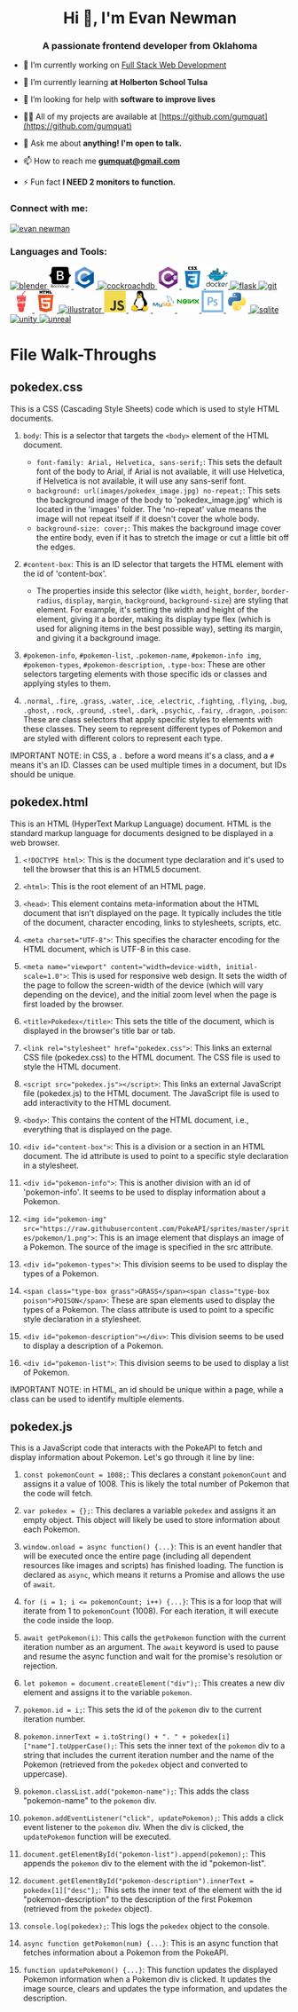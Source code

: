 <h1 align="center">Hi 👋, I'm Evan Newman</h1>
<h3 align="center">A passionate frontend developer from Oklahoma</h3>

- 🔭 I’m currently working on [Full Stack Web Development](https://github.com/gumquat)

- 🌱 I’m currently learning **at Holberton School Tulsa**

- 🤝 I’m looking for help with **software to improve lives**

- 👨‍💻 All of my projects are available at [https://github.com/gumquat](https://github.com/gumquat)

- 💬 Ask me about **anything! I'm open to talk.**

- 📫 How to reach me **gumquat@gmail.com**

- ⚡ Fun fact **I NEED 2 monitors to function.**

<h3 align="left">Connect with me:</h3>
<p align="left">
<a href="https://linkedin.com/in/evan newman" target="blank"><img align="center" src="https://raw.githubusercontent.com/rahuldkjain/github-profile-readme-generator/master/src/images/icons/Social/linked-in-alt.svg" alt="evan newman" height="30" width="40" /></a>
</p>

<h3 align="left">Languages and Tools:</h3>
<p align="left"> <a href="https://www.blender.org/" target="_blank" rel="noreferrer"> <img src="https://download.blender.org/branding/community/blender_community_badge_white.svg" alt="blender" width="40" height="40"/> </a> <a href="https://getbootstrap.com" target="_blank" rel="noreferrer"> <img src="https://raw.githubusercontent.com/devicons/devicon/master/icons/bootstrap/bootstrap-plain-wordmark.svg" alt="bootstrap" width="40" height="40"/> </a> <a href="https://www.cprogramming.com/" target="_blank" rel="noreferrer"> <img src="https://raw.githubusercontent.com/devicons/devicon/master/icons/c/c-original.svg" alt="c" width="40" height="40"/> </a> <a href="https://www.cockroachlabs.com/product/cockroachdb/" target="_blank" rel="noreferrer"> <img src="https://cdn.worldvectorlogo.com/logos/cockroachdb.svg" alt="cockroachdb" width="40" height="40"/> </a> <a href="https://www.w3schools.com/cs/" target="_blank" rel="noreferrer"> <img src="https://raw.githubusercontent.com/devicons/devicon/master/icons/csharp/csharp-original.svg" alt="csharp" width="40" height="40"/> </a> <a href="https://www.w3schools.com/css/" target="_blank" rel="noreferrer"> <img src="https://raw.githubusercontent.com/devicons/devicon/master/icons/css3/css3-original-wordmark.svg" alt="css3" width="40" height="40"/> </a> <a href="https://www.docker.com/" target="_blank" rel="noreferrer"> <img src="https://raw.githubusercontent.com/devicons/devicon/master/icons/docker/docker-original-wordmark.svg" alt="docker" width="40" height="40"/> </a> <a href="https://flask.palletsprojects.com/" target="_blank" rel="noreferrer"> <img src="https://www.vectorlogo.zone/logos/pocoo_flask/pocoo_flask-icon.svg" alt="flask" width="40" height="40"/> </a> <a href="https://git-scm.com/" target="_blank" rel="noreferrer"> <img src="https://www.vectorlogo.zone/logos/git-scm/git-scm-icon.svg" alt="git" width="40" height="40"/> </a> <a href="https://gulpjs.com" target="_blank" rel="noreferrer"> <img src="https://raw.githubusercontent.com/devicons/devicon/master/icons/gulp/gulp-plain.svg" alt="gulp" width="40" height="40"/> </a> <a href="https://www.w3.org/html/" target="_blank" rel="noreferrer"> <img src="https://raw.githubusercontent.com/devicons/devicon/master/icons/html5/html5-original-wordmark.svg" alt="html5" width="40" height="40"/> </a> <a href="https://www.adobe.com/in/products/illustrator.html" target="_blank" rel="noreferrer"> <img src="https://www.vectorlogo.zone/logos/adobe_illustrator/adobe_illustrator-icon.svg" alt="illustrator" width="40" height="40"/> </a> <a href="https://developer.mozilla.org/en-US/docs/Web/JavaScript" target="_blank" rel="noreferrer"> <img src="https://raw.githubusercontent.com/devicons/devicon/master/icons/javascript/javascript-original.svg" alt="javascript" width="40" height="40"/> </a> <a href="https://www.linux.org/" target="_blank" rel="noreferrer"> <img src="https://raw.githubusercontent.com/devicons/devicon/master/icons/linux/linux-original.svg" alt="linux" width="40" height="40"/> </a> <a href="https://www.mysql.com/" target="_blank" rel="noreferrer"> <img src="https://raw.githubusercontent.com/devicons/devicon/master/icons/mysql/mysql-original-wordmark.svg" alt="mysql" width="40" height="40"/> </a> <a href="https://www.nginx.com" target="_blank" rel="noreferrer"> <img src="https://raw.githubusercontent.com/devicons/devicon/master/icons/nginx/nginx-original.svg" alt="nginx" width="40" height="40"/> </a> <a href="https://www.photoshop.com/en" target="_blank" rel="noreferrer"> <img src="https://raw.githubusercontent.com/devicons/devicon/master/icons/photoshop/photoshop-line.svg" alt="photoshop" width="40" height="40"/> </a> <a href="https://www.python.org" target="_blank" rel="noreferrer"> <img src="https://raw.githubusercontent.com/devicons/devicon/master/icons/python/python-original.svg" alt="python" width="40" height="40"/> </a> <a href="https://www.sqlite.org/" target="_blank" rel="noreferrer"> <img src="https://www.vectorlogo.zone/logos/sqlite/sqlite-icon.svg" alt="sqlite" width="40" height="40"/> </a> <a href="https://unity.com/" target="_blank" rel="noreferrer"> <img src="https://www.vectorlogo.zone/logos/unity3d/unity3d-icon.svg" alt="unity" width="40" height="40"/> </a> <a href="https://unrealengine.com/" target="_blank" rel="noreferrer"> <img src="https://raw.githubusercontent.com/kenangundogan/fontisto/036b7eca71aab1bef8e6a0518f7329f13ed62f6b/icons/svg/brand/unreal-engine.svg" alt="unreal" width="40" height="40"/> </a> </p>

# File Walk-Throughs
## pokedex.css
This is a CSS (Cascading Style Sheets) code which is used to style HTML documents.

1. `body`: This is a selector that targets the `<body>` element of the HTML document.
    - `font-family: Arial, Helvetica, sans-serif;`: This sets the default font of the body to Arial, if Arial is not available, it will use Helvetica, if Helvetica is not available, it will use any sans-serif font.
    - `background: url(images/pokedex_image.jpg) no-repeat;`: This sets the background image of the body to 'pokedex_image.jpg' which is located in the 'images' folder. The 'no-repeat' value means the image will not repeat itself if it doesn't cover the whole body.
    - `background-size: cover;`: This makes the background image cover the entire body, even if it has to stretch the image or cut a little bit off the edges.

2. `#content-box`: This is an ID selector that targets the HTML element with the id of 'content-box'.
    - The properties inside this selector (like `width`, `height`, `border`, `border-radius`, `display`, `margin`, `background`, `background-size`) are styling that element. For example, it's setting the width and height of the element, giving it a border, making its display type flex (which is used for aligning items in the best possible way), setting its margin, and giving it a background image.

3. `#pokemon-info`, `#pokemon-list`, `.pokemon-name`, `#pokemon-info img`, `#pokemon-types`, `#pokemon-description`, `.type-box`: These are other selectors targeting elements with those specific ids or classes and applying styles to them.

4. `.normal`, `.fire`, `.grass`, `.water`, `.ice`, `.electric`, `.fighting`, `.flying`, `.bug`, `.ghost`, `.rock`, `.ground`, `.steel`, `.dark`, `.psychic`, `.fairy`, `.dragon`, `.poison`: These are class selectors that apply specific styles to elements with these classes. They seem to represent different types of Pokemon and are styled with different colors to represent each type.

IMPORTANT NOTE: in CSS, a `.` before a word means it's a class, and a `#` means it's an ID. Classes can be used multiple times in a document, but IDs should be unique.

## pokedex.html
This is an HTML (HyperText Markup Language) document. HTML is the standard markup language for documents designed to be displayed in a web browser.

1. `<!DOCTYPE html>`: This is the document type declaration and it's used to tell the browser that this is an HTML5 document.

2. `<html>`: This is the root element of an HTML page.

3. `<head>`: This element contains meta-information about the HTML document that isn't displayed on the page. It typically includes the title of the document, character encoding, links to stylesheets, scripts, etc.

4. `<meta charset="UTF-8">`: This specifies the character encoding for the HTML document, which is UTF-8 in this case.

5. `<meta name="viewport" content="width=device-width, initial-scale=1.0">`: This is used for responsive web design. It sets the width of the page to follow the screen-width of the device (which will vary depending on the device), and the initial zoom level when the page is first loaded by the browser.

6. `<title>Pokedex</title>`: This sets the title of the document, which is displayed in the browser's title bar or tab.

7. `<link rel="stylesheet" href="pokedex.css">`: This links an external CSS file (pokedex.css) to the HTML document. The CSS file is used to style the HTML document.

8. `<script src="pokedex.js"></script>`: This links an external JavaScript file (pokedex.js) to the HTML document. The JavaScript file is used to add interactivity to the HTML document.

9. `<body>`: This contains the content of the HTML document, i.e., everything that is displayed on the page.

10. `<div id="content-box">`: This is a division or a section in an HTML document. The id attribute is used to point to a specific style declaration in a stylesheet.

11. `<div id="pokemon-info">`: This is another division with an id of 'pokemon-info'. It seems to be used to display information about a Pokemon.

12. `<img id="pokemon-img" src="https://raw.githubusercontent.com/PokeAPI/sprites/master/sprites/pokemon/1.png">`: This is an image element that displays an image of a Pokemon. The source of the image is specified in the src attribute.

13. `<div id="pokemon-types">`: This division seems to be used to display the types of a Pokemon.

14. `<span class="type-box grass">GRASS</span><span class="type-box poison">POISON</span>`: These are span elements used to display the types of a Pokemon. The class attribute is used to point to a specific style declaration in a stylesheet.

15. `<div id="pokemon-description"></div>`: This division seems to be used to display a description of a Pokemon.

16. `<div id="pokemon-list">`: This division seems to be used to display a list of Pokemon.

IMPORTANT NOTE: in HTML, an id should be unique within a page, while a class can be used to identify multiple elements.

## pokedex.js
This is a JavaScript code that interacts with the PokeAPI to fetch and display information about Pokemon. Let's go through it line by line:

1. `const pokemonCount = 1008;`: This declares a constant `pokemonCount` and assigns it a value of 1008. This is likely the total number of Pokemon that the code will fetch.

2. `var pokedex = {};`: This declares a variable `pokedex` and assigns it an empty object. This object will likely be used to store information about each Pokemon.

3. `window.onload = async function() {...}`: This is an event handler that will be executed once the entire page (including all dependent resources like images and scripts) has finished loading. The function is declared as `async`, which means it returns a Promise and allows the use of `await`.

4. `for (i = 1; i <= pokemonCount; i++) {...}`: This is a for loop that will iterate from 1 to `pokemonCount` (1008). For each iteration, it will execute the code inside the loop.

5. `await getPokemon(i)`: This calls the `getPokemon` function with the current iteration number as an argument. The `await` keyword is used to pause and resume the async function and wait for the promise's resolution or rejection.

6. `let pokemon = document.createElement("div");`: This creates a new div element and assigns it to the variable `pokemon`.

7. `pokemon.id = i;`: This sets the id of the `pokemon` div to the current iteration number.

8. `pokemon.innerText = i.toString() + ". " + pokedex[i]["name"].toUpperCase();`: This sets the inner text of the `pokemon` div to a string that includes the current iteration number and the name of the Pokemon (retrieved from the `pokedex` object and converted to uppercase).

9. `pokemon.classList.add("pokemon-name");`: This adds the class "pokemon-name" to the `pokemon` div.

10. `pokemon.addEventListener("click", updatePokemon);`: This adds a click event listener to the `pokemon` div. When the div is clicked, the `updatePokemon` function will be executed.

11. `document.getElementById("pokemon-list").append(pokemon);`: This appends the `pokemon` div to the element with the id "pokemon-list".

12. `document.getElementById("pokemon-description").innerText = pokedex[1]["desc"];`: This sets the inner text of the element with the id "pokemon-description" to the description of the first Pokemon (retrieved from the `pokedex` object).

13. `console.log(pokedex);`: This logs the `pokedex` object to the console.

14. `async function getPokemon(num) {...}`: This is an async function that fetches information about a Pokemon from the PokeAPI.

15. `function updatePokemon() {...}`: This function updates the displayed Pokemon information when a Pokemon div is clicked. It updates the image source, clears and updates the type information, and updates the description.
